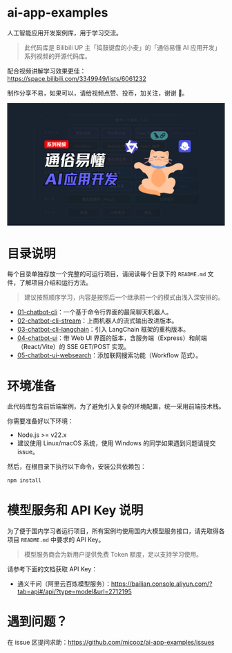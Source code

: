 # ai-app-examples

人工智能应用开发案例库，用于学习交流。

> 此代码库是 Bilibili UP 主「捣鼓键盘的小麦」的「通俗易懂 AI 应用开发」系列视频的开源代码库。

配合视频讲解学习效果更佳：https://space.bilibili.com/3349949/lists/6061232

制作分享不易，如果可以，请给视频点赞、投币，加关注，谢谢 🙏。

![](./cover.png)

# 目录说明

每个目录单独存放一个完整的可运行项目，请阅读每个目录下的 `README.md` 文件，了解项目介绍和运行方法。

> 建议按照顺序学习，内容是按照后一个继承前一个的模式由浅入深安排的。

- [01-chatbot-cli](./01-chatbot-cli)：一个基于命令行界面的最简聊天机器人。
- [02-chatbot-cli-stream](./02-chatbot-cli-stream)：上面机器人的流式输出改进版本。
- [03-chatbot-cli-langchain](./03-chatbot-cli-langchain)：引入 LangChain 框架的重构版本。
- [04-chatbot-ui](./04-chatbot-ui)：带 Web UI 界面的版本，含服务端（Express）和前端（React/Vite）的 SSE GET/POST 实现。
- [05-chatbot-ui-websearch](./05-chatbot-ui-websearch)：添加联网搜索功能（Workflow 范式）。

<!-- - [06-chatbot-ui-agent](./06-chatbot-ui-agent)：使用 Agentic + ReAct 范式实现联网搜索（WIP）。
- [07-chatbot-ui-langgraph](./07-chatbot-ui-langgraph)：引入 LangGraph 框架的重构版本（WIP）。
- [08-coding-agent](./08-coding-agent)：自动写简单前端项目（HTML/CSS/JS）的编程工具（LangGraph + ReAct）（WIP）。 -->

# 环境准备

此代码库包含前后端案例，为了避免引入复杂的环境配置，统一采用前端技术栈。

你需要准备好以下环境：

- Node.js >= v22.x
- 建议使用 Linux/macOS 系统，使用 Windows 的同学如果遇到问题请提交 issue。

然后，在根目录下执行以下命令，安装公共依赖包：

```bash
npm install
```

# 模型服务和 API Key 说明

为了便于国内学习者运行项目，所有案例均使用国内大模型服务接口，请先取得各项目 `README.md` 中要求的 API Key。

> 模型服务商会为新用户提供免费 Token 额度，足以支持学习使用。

请参考下面的文档获取 API Key：

- 通义千问（阿里云百炼模型服务）：https://bailian.console.aliyun.com/?tab=api#/api/?type=model&url=2712195

# 遇到问题？

在 issue 区提问求助：https://github.com/micooz/ai-app-examples/issues
